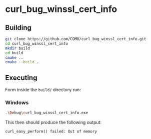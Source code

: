 # curl_bug_winssl_cert_info

## Building

```bash
git clone https://github.com/COM8/curl_bug_winssl_cert_info.git
cd curl_bug_winssl_cert_info
mkdir build
cd build
cmake ..
cmake --build .
```

## Executing

Form inside the `build/` directory run:
### Windows

```bash
.\Debug\curl_bug_winssl_cert_info.exe
```


This then should produce the following output:
```
curl_easy_perform() failed: Out of memory
```
